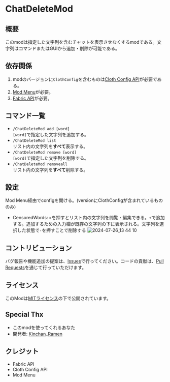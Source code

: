 # ChatDeleteMod

## 概要
このmodは指定した文字列を含むチャットを表示させなくするmodである。文字列はコマンドまたはGUIから追加・削除が可能である。


## 依存関係
1. modのバージョンに`ClothConfig`を含むものは[Cloth Config API](https://modrinth.com/mod/cloth-config)が必要である。
2. [Mod Menu](https://modrinth.com/mod/modmenu)が必要。
3. [Fabric API](https://modrinth.com/mod/fabric-api)が必要。

## コマンド一覧
+ `/ChatDeleteMod add [word]`<br>
  `[word]`で指定した文字列を追加する。
+ `/ChatDeleteMod list`<br>
  リスト内の文字列を**すべて**表示する。
+ `/ChatDeleteMod remove [word]`<br>
  `[word]`で指定した文字列を削除する。
+ `/ChatDeleteMod removeall`<br>
  リスト内の文字列を**すべて**削除する。

## 設定
Mod Menu経由でconfigを開ける。(versionにClothConfigが含まれているもののみ)
- CensoredWords: `>`を押すとリスト内の文字列を閲覧・編集できる。`+`で追加する。追加するための入力欄が既存の文字列の下に表示される。文字列を選択した状態で`-`を押すことで削除する
  ![2024-07-26_13 44 10](https://github.com/user-attachments/assets/11cb08a8-f92f-497c-a707-7497ad0ea96f)


## コントリビューション
バグ報告や機能追加の提案は、[Issues](https://github.com/kinchanramen/chatDeleteMod/issues)で行ってください。コードの貢献は、[Pull Requests](https://github.com/kinchanramen/chatDeleteMod/pulls)を通じて行っていただけます。

## ライセンス
このModは[MITライセンス](https://github.com/kinchanramen/chatDeleteMod/blob/master/LICENSE)の下で公開されています。

## Special Thx
- このmodを使ってくれるあなた
- 開発者: [Kinchan_Ramen](https://github.com/kinchanramen)

## クレジット
- Fabric API
- Cloth Config API
- Mod Menu

